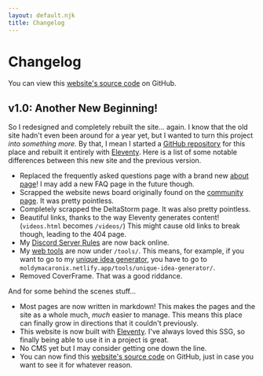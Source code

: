 ```yaml
---
layout: default.njk
title: Changelog
---
```


# Changelog

<p class="alert">You can view this <a href="https://github.com/MoldyMacaroniX/MoldyMacaroniX-Personal-Website">website's source code</a> on GitHub.</p>

## v1.0: Another New Beginning!

So I redesigned and completely rebuilt the site... again. I know that the old site hadn't even been around for a year yet, but I wanted to turn this project *into something more.* By that, I mean I started a [GitHub repository](https://github.com/MoldyMacaroniX/MoldyMacaroniX-Personal-Website) for this place and rebuilt it entirely with [Eleventy](https://www.11ty.dev/). Here is a list of some notable differences between this new site and the previous version.

* Replaced the frequently asked questions page with a brand new [about page](/about/)! I may add a new FAQ page in the future though.
* Scrapped the website news board originally found on the [community page](/community/). It was pretty pointless.
* Completely scrapped the DeltaStorm page. It was also pretty pointless.
* Beautiful links, thanks to the way Eleventy generates content! (`videos.html` becomes `/videos/`) This might cause old links to break though, leading to the 404 page.
* My [Discord Server Rules](/server/) are now back online.
* My [web tools](/tools/) are now under `/tools/`. This means, for example, if you want to go to my [unique idea generator](/tools/unique-idea-generator/), you have to go to `moldymacaronix.netlify.app/tools/unique-idea-generator/`.
* Removed CoverFrame. That was a good riddance.

And for some behind the scenes stuff...

* Most pages are now written in markdown! This makes the pages and the site as a whole much, *much* easier to manage. This means this place can finally grow in directions that it couldn't previously.
* This website is now built with [Eleventy](https://www.11ty.dev/). I've always loved this SSG, so finally being able to use it in a project is great.
* No CMS yet but I may consider getting one down the line.
* You can now find this [website's source code](https://github.com/MoldyMacaroniX/MoldyMacaroniX-Personal-Website) on GitHub, just in case you want to see it for whatever reason.